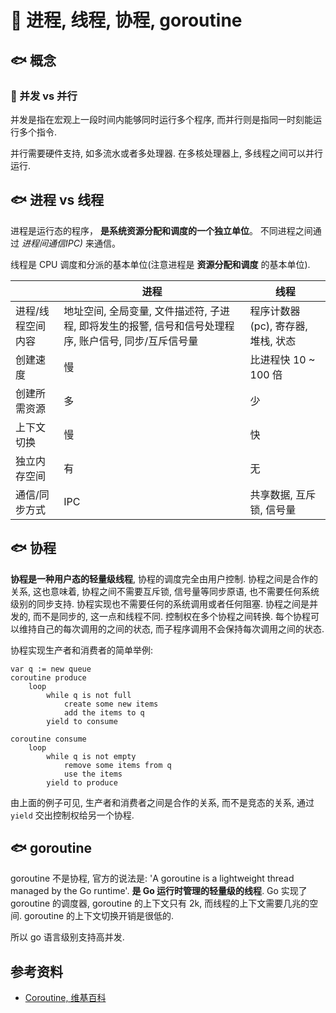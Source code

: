 # :whale: 进程, 线程, 协程, goroutine

## :fish: 概念

### :honeybee: 并发 vs 并行

并发是指在宏观上一段时间内能够同时运行多个程序, 而并行则是指同一时刻能运行多个指令.

并行需要硬件支持, 如多流水或者多处理器. 在多核处理器上, 多线程之间可以并行运行.

## :fish: 进程 vs 线程

进程是运行态的程序， **是系统资源分配和调度的一个独立单位**。 不同进程之间通过 _进程间通信IPC)_ 来通信。

线程是 CPU 调度和分派的基本单位(注意进程是 **资源分配和调度** 的基本单位).

| | 进程 | 线程 |
|---|-----|-----|
|进程/线程空间内容 | 地址空间, 全局变量, 文件描述符, 子进程, 即将发生的报警, 信号和信号处理程序, 账户信号, 同步/互斥信号量 | 程序计数器 (pc), 寄存器, 堆栈, 状态 | 
| 创建速度 | 慢 | 比进程快 10 ~ 100 倍 |
| 创建所需资源 | 多 | 少 |
| 上下文切换 | 慢 | 快 |
| 独立内存空间 | 有 | 无 |
| 通信/同步方式 | IPC | 共享数据, 互斥锁, 信号量 |

## :fish: 协程

**协程是一种用户态的轻量级线程**, 协程的调度完全由用户控制. 协程之间是合作的关系, 这也意味着, 协程之间不需要互斥锁, 信号量等同步原语, 也不需要任何系统级别的同步支持. 协程实现也不需要任何的系统调用或者任何阻塞. 协程之间是并发的, 而不是同步的, 这一点和线程不同. 控制权在多个协程之间转换. 每个协程可以维持自己的每次调用的之间的状态, 而子程序调用不会保持每次调用之间的状态.

协程实现生产者和消费者的简单举例:

    var q := new queue
    coroutine produce
        loop
            while q is not full
                create some new items
                add the items to q
            yield to consume

    coroutine consume
        loop
            while q is not empty
                remove some items from q
                use the items
            yield to produce

由上面的例子可见, 生产者和消费者之间是合作的关系, 而不是竞态的关系, 通过 `yield` 交出控制权给另一个协程.

## :fish: goroutine

goroutine 不是协程, 官方的说法是: 'A goroutine is a lightweight thread managed by the Go runtime'. **是 Go 运行时管理的轻量级的线程**. Go 实现了 goroutine 的调度器, goroutine 的上下文只有 2k, 而线程的上下文需要几兆的空间. goroutine 的上下文切换开销是很低的.

所以 go 语言级别支持高并发.

## 参考资料

- [Coroutine, 维基百科](https://en.wikipedia.org/wiki/Coroutine)
